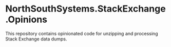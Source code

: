 # NorthSouthSystems.StackExchange.Opinions

This repository contains opinionated code for unzipping and processing Stack Exchange data dumps.